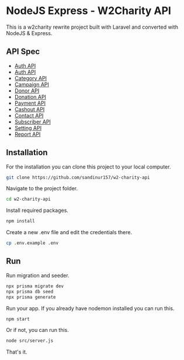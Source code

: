 # NodeJS Express - W2Charity API

This is a w2charity rewrite project built with Laravel and converted with NodeJS & Express.

## API Spec
- [Auth API](./docs/auth.md)
- [Auth API](./docs/auth.md)
- [Category API](./docs/category.md)
- [Campaign API](./docs/campaign.md)
- [Donor API](./docs/donor.md)
- [Donation API](./docs/donation.md)
- [Payment API](./docs/payment.md)
- [Cashout API](./docs/cashout.md)
- [Contact API](./docs/contact.md)
- [Subscriber API](./docs/subscriber.md)
- [Setting API](./docs/setting.md)
- [Report API](./docs/report.md)

## Installation

For the installation you can clone this project to your local computer.
```sh
git clone https://github.com/sandinur157/w2-charity-api
```

Navigate to the project folder.
```sh
cd w2-charity-api
```

Install required packages.
```sh
npm install
```

Create a new .env file and edit the credentials there.
```sh
cp .env.example .env
```

## Run
Run migration and seeder.
```sh
npx prisma migrate dev
npx prisma db seed
npx prisma generate
```

Run your app.
If you already have nodemon installed you can run this.
```sh
npm start
```

Or if not, you can run this.
```sh
node src/server.js
```

That's it.